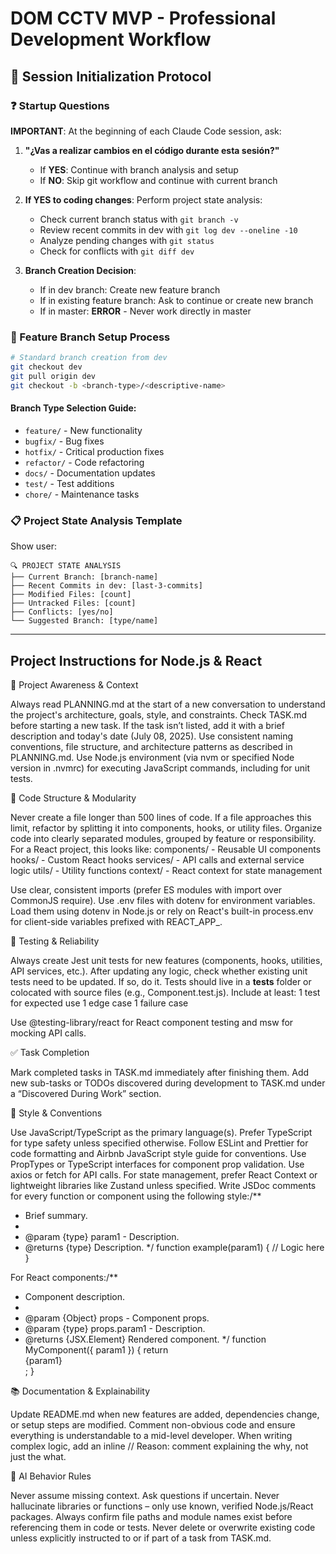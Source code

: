# DOM CCTV MVP - Professional Development Workflow

## 🚀 Session Initialization Protocol

### ❓ Startup Questions
**IMPORTANT**: At the beginning of each Claude Code session, ask:

1. **"¿Vas a realizar cambios en el código durante esta sesión?"**
   - If **YES**: Continue with branch analysis and setup
   - If **NO**: Skip git workflow and continue with current branch

2. **If YES to coding changes**: Perform project state analysis:
   - Check current branch status with `git branch -v`
   - Review recent commits in dev with `git log dev --oneline -10`
   - Analyze pending changes with `git status`
   - Check for conflicts with `git diff dev`

3. **Branch Creation Decision**:
   - If in dev branch: Create new feature branch
   - If in existing feature branch: Ask to continue or create new branch
   - If in master: **ERROR** - Never work directly in master

### 🔧 Feature Branch Setup Process
```bash
# Standard branch creation from dev
git checkout dev
git pull origin dev
git checkout -b <branch-type>/<descriptive-name>
```

#### Branch Type Selection Guide:
- `feature/` - New functionality
- `bugfix/` - Bug fixes  
- `hotfix/` - Critical production fixes
- `refactor/` - Code refactoring
- `docs/` - Documentation updates
- `test/` - Test additions
- `chore/` - Maintenance tasks

### 📋 Project State Analysis Template
Show user:
```
🔍 PROJECT STATE ANALYSIS
├── Current Branch: [branch-name]
├── Recent Commits in dev: [last-3-commits]
├── Modified Files: [count]
├── Untracked Files: [count]
├── Conflicts: [yes/no]
└── Suggested Branch: [type/name]
```

---

## Project Instructions for Node.js & React
🔄 Project Awareness & Context

Always read PLANNING.md at the start of a new conversation to understand the project's architecture, goals, style, and constraints.
Check TASK.md before starting a new task. If the task isn’t listed, add it with a brief description and today's date (July 08, 2025).
Use consistent naming conventions, file structure, and architecture patterns as described in PLANNING.md.
Use Node.js environment (via nvm or specified Node version in .nvmrc) for executing JavaScript commands, including for unit tests.

🧱 Code Structure & Modularity

Never create a file longer than 500 lines of code. If a file approaches this limit, refactor by splitting it into components, hooks, or utility files.
Organize code into clearly separated modules, grouped by feature or responsibility. For a React project, this looks like:
components/ - Reusable UI components
hooks/ - Custom React hooks
services/ - API calls and external service logic
utils/ - Utility functions
context/ - React context for state management


Use clear, consistent imports (prefer ES modules with import over CommonJS require).
Use .env files with dotenv for environment variables. Load them using dotenv in Node.js or rely on React's built-in process.env for client-side variables prefixed with REACT_APP_.

🧪 Testing & Reliability

Always create Jest unit tests for new features (components, hooks, utilities, API services, etc.).
After updating any logic, check whether existing unit tests need to be updated. If so, do it.
Tests should live in a __tests__ folder or colocated with source files (e.g., Component.test.js).
Include at least:
1 test for expected use
1 edge case
1 failure case




Use @testing-library/react for React component testing and msw for mocking API calls.

✅ Task Completion

Mark completed tasks in TASK.md immediately after finishing them.
Add new sub-tasks or TODOs discovered during development to TASK.md under a “Discovered During Work” section.

📎 Style & Conventions

Use JavaScript/TypeScript as the primary language(s). Prefer TypeScript for type safety unless specified otherwise.
Follow ESLint and Prettier for code formatting and Airbnb JavaScript style guide for conventions.
Use PropTypes or TypeScript interfaces for component prop validation.
Use axios or fetch for API calls. For state management, prefer React Context or lightweight libraries like Zustand unless specified.
Write JSDoc comments for every function or component using the following style:/**
 * Brief summary.
 *
 * @param {type} param1 - Description.
 * @returns {type} Description.
 */
function example(param1) {
  // Logic here
}


For React components:/**
 * Component description.
 *
 * @param {Object} props - Component props.
 * @param {type} props.param1 - Description.
 * @returns {JSX.Element} Rendered component.
 */
function MyComponent({ param1 }) {
  return <div>{param1}</div>;
}



📚 Documentation & Explainability

Update README.md when new features are added, dependencies change, or setup steps are modified.
Comment non-obvious code and ensure everything is understandable to a mid-level developer.
When writing complex logic, add an inline // Reason: comment explaining the why, not just the what.

🧠 AI Behavior Rules

Never assume missing context. Ask questions if uncertain.
Never hallucinate libraries or functions – only use known, verified Node.js/React packages.
Always confirm file paths and module names exist before referencing them in code or tests.
Never delete or overwrite existing code unless explicitly instructed to or if part of a task from TASK.md.
